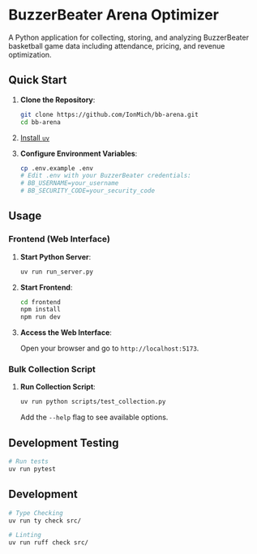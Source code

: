 # BuzzerBeater Arena Optimizer

A Python application for collecting, storing, and analyzing BuzzerBeater basketball game data including attendance, pricing, and revenue optimization.

## Quick Start

1. **Clone the Repository**:

   ```bash
   git clone https://github.com/IonMich/bb-arena.git
   cd bb-arena
   ```

2. [Install `uv`](https://docs.astral.sh/uv/getting-started/installation/#standalone-installer)

3. **Configure Environment Variables**:

   ```bash
   cp .env.example .env
   # Edit .env with your BuzzerBeater credentials:
   # BB_USERNAME=your_username
   # BB_SECURITY_CODE=your_security_code
   ```

## Usage

### Frontend (Web Interface)

1. **Start Python Server**:

   ```bash
   uv run run_server.py
   ```

2. **Start Frontend**:

   ```bash
   cd frontend
   npm install
   npm run dev
   ```

3. **Access the Web Interface**:

   Open your browser and go to `http://localhost:5173`.

### Bulk Collection Script

1. **Run Collection Script**:

   ```bash
   uv run python scripts/test_collection.py
   ```

   Add the `--help` flag to see available options.

## Development Testing

```bash
# Run tests
uv run pytest
```

## Development

```bash
# Type Checking
uv run ty check src/

# Linting
uv run ruff check src/
```
